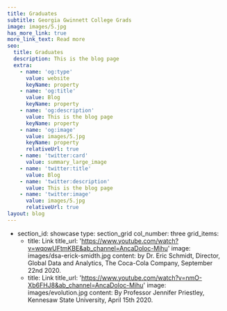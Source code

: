 ```yaml
---
title: Graduates
subtitle: Georgia Gwinnett College Grads
image: images/5.jpg
has_more_link: true
more_link_text: Read more
seo:
  title: Graduates
  description: This is the blog page
  extra:
    - name: 'og:type'
      value: website
      keyName: property
    - name: 'og:title'
      value: Blog
      keyName: property
    - name: 'og:description'
      value: This is the blog page
      keyName: property
    - name: 'og:image'
      value: images/5.jpg
      keyName: property
      relativeUrl: true
    - name: 'twitter:card'
      value: summary_large_image
    - name: 'twitter:title'
      value: Blog
    - name: 'twitter:description'
      value: This is the blog page
    - name: 'twitter:image'
      value: images/5.jpg
      relativeUrl: true
layout: blog
---
```

   - section_id: showcase
      type: section_grid
      col_number: three
      grid_items: 
        - title: Link
          title_url: 'https://www.youtube.com/watch?v=wqowUFtmKBE&ab_channel=AncaDoloc-Mihu'
          image: images/dsa-erick-smidth.jpg
          content: by Dr. Eric Schmidt, Director, Global Data and Analytics, The Coca-Cola Company, September 22nd 2020.
        - title: Link
          title_url: 'https://www.youtube.com/watch?v=nmO-Xb6FHJ8&ab_channel=AncaDoloc-Mihu'
          image: images/evolution.jpg
          content: By Professor Jennifer Priestley, Kennesaw State University, April 15th 2020.   
